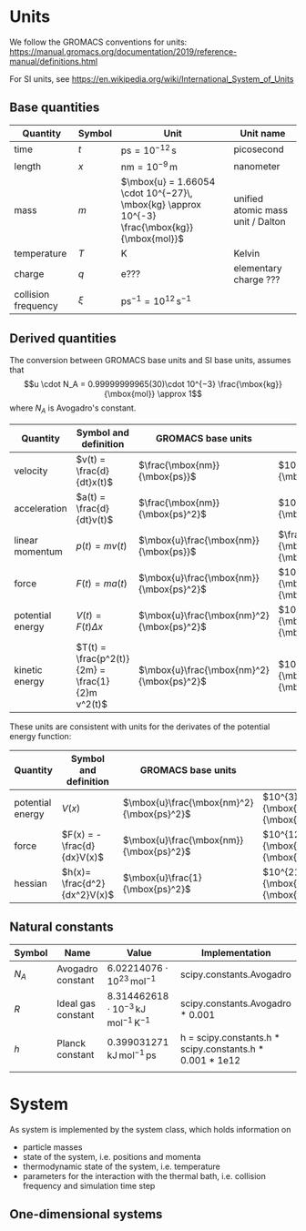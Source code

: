 
# Units

We follow the GROMACS conventions for units:
https://manual.gromacs.org/documentation/2019/reference-manual/definitions.html

For SI units, see
https://en.wikipedia.org/wiki/International_System_of_Units
## Base quantities
| Quantity            | Symbol | Unit                                                                                          | Unit name                          |
| ------------------- | ------ | --------------------------------------------------------------------------------------------- | ---------------------------------- |
| time                | $t$    | $\mbox{ps}= 10^{-12}\, \mbox{s}$                                                              | picosecond                         |
| length              | $x$    | $\mbox{nm} = 10^{-9}\,\mbox{m}$                                                               | nanometer                          |
| mass                | $m$    | $\mbox{u} = 1.66054 \cdot 10^{−27}\,  \mbox{kg} \approx 10^{-3} \frac{\mbox{kg}}{\mbox{mol}}$ | unified atomic mass unit  / Dalton |
| temperature         | $T$    | $\mbox{K}$                                                                                    | Kelvin                             |
| charge              | $q$    | e???                                                                                          | elementary charge ???              |
| collision frequency | $\xi$  | $\mbox{ps}^{-1} = 10^{12}\, \mbox{s}^{-1}$                                                    |                                    |

## Derived quantities
The conversion between GROMACS base units and SI base units, assumes that
$$u \cdot N_A = 0.99999999965(30)\cdot 10^{−3} \frac{\mbox{kg}}{\mbox{mol}} \approx 1$$
where $N_A$ is Avogadro's constant.

| Quantity | Symbol and definition | GROMACS base units | SI base units | Unit |
| ---- | ---- | ---- | ---- | ---- |
| velocity | $v(t) = \frac{d}{dt}x(t)$ | $\frac{\mbox{nm}}{\mbox{ps}}$ | $10^{3} \frac{\mbox{m}}{\mbox{s}}$ |  |
| acceleration | $a(t) = \frac{d}{dt}v(t)$ | $\frac{\mbox{nm}}{\mbox{ps}^2}$ | $10^{15} \frac{\mbox{m}}{\mbox{s}^2}$ |  |
| linear momentum | $p(t) = mv(t)$ | $\mbox{u}\frac{\mbox{nm}}{\mbox{ps}}$ | $\frac{\mbox{kg}}{\mbox{mol}}\frac{\mbox{m}}{\mbox{s}}$ |  |
| force | $F(t) = m a(t)$ | $\mbox{u}\frac{\mbox{nm}}{\mbox{ps}^2}$ | $10^{12} \frac{\mbox{kg}}{\mbox{mol}}\frac{\mbox{m}}{\mbox{s}^2}$ | $\frac{\mbox{kJ}}{\mbox{mol}\cdot\mbox{nm}}$ |
| potential energy | $V(t) = F(t)\Delta x$ | $\mbox{u}\frac{\mbox{nm}^2}{\mbox{ps}^2}$ | $10^{3} \frac{\mbox{kg}}{\mbox{mol}}\frac{\mbox{m}^2}{\mbox{s}^2}$ | $\frac{\mbox{kJ}}{\mbox{mol}}$ |
| kinetic energy | $T(t) = \frac{p^2(t)}{2m} = \frac{1}{2}m v^2(t)$ | $\mbox{u}\frac{\mbox{nm}^2}{\mbox{ps}^2}$ | $10^{3} \frac{\mbox{kg}}{\mbox{mol}}\frac{\mbox{m}^2}{\mbox{s}^2}$ | $\frac{\mbox{kJ}}{\mbox{mol}}$ |

These units are consistent with units for the derivates of the potential energy function:

| Quantity | Symbol and definition | GROMACS base units | SI base units | Unit |
| ---- | ---- | ---- | ---- | ---- |
| potential energy | $V(x)$ | $\mbox{u}\frac{\mbox{nm}^2}{\mbox{ps}^2}$ | $10^{3} \frac{\mbox{kg}}{\mbox{mol}}\frac{\mbox{m}^2}{\mbox{s}^2}$ | $\frac{\mbox{kJ}}{\mbox{mol}}$ |
| force | $F(x) = - \frac{d}{dx}V(x)$ | $\mbox{u}\frac{\mbox{nm}}{\mbox{ps}^2}$ | $10^{12}\frac{\mbox{kg}}{\mbox{mol}}\frac{\mbox{m}}{\mbox{s}^2}$ | $\frac{\mbox{kJ}}{\mbox{mol}\cdot\mbox{nm}}$ |
| hessian | $h(x)= \frac{d^2}{dx^2}V(x)$ | $\mbox{u}\frac{1}{\mbox{ps}^2}$ | $10^{21}\frac{\mbox{kg}}{\mbox{mol}}\frac{1}{\mbox{s}^2}$ | $\frac{\mbox{kJ}}{\mbox{mol}\cdot\mbox{nm}^2}$ |

## Natural constants
| Symbol | Name | Value | Implementation |
| ---- | ---- | ---- | ---- |
| $N_A$ | Avogadro constant | $6.02214076\cdot 10^{23} \, \mathrm{mol}^{-1}$ | scipy.constants.Avogadro |
| $R$ | Ideal gas constant | $8.314462618 \cdot 10^{-3}\, \mathrm{kJ}\, \mathrm{mol}^{-1}\, \mathrm{K}^{-1}$ | scipy.constants.Avogadro * 0.001 |
| $h$ | Planck constant | $0.399031271\,\mathrm{kJ}\,\mathrm{mol}^{−1}\,\mathrm{ps}$ | h = scipy.constants.h *  scipy.constants.h * 0.001 *  1e12 |
|  |  |  |  |

# System

As system is implemented by the system class, which holds information on 

- particle masses
- state of the system, i.e. positions and momenta
- thermodynamic state of the system, i.e. temperature 
- parameters for the interaction with the thermal bath, i.e. collision frequency and simulation time step

## One-dimensional systems


